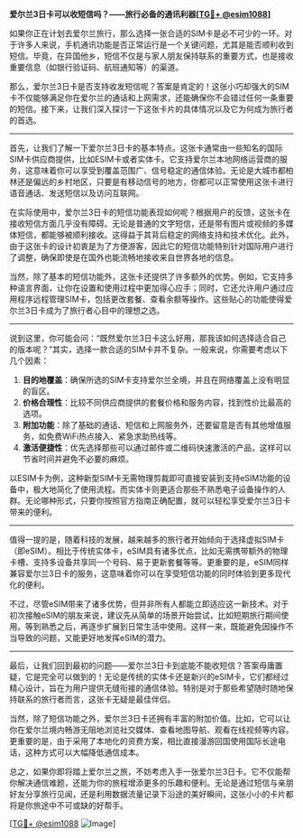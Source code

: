 **爱尔兰3日卡可以收短信吗？——旅行必备的通讯利器[[TG💪+ @esim1088](https://t.me/s/esim1088)]**

如果你正在计划去爱尔兰旅行，那么选择一张合适的SIM卡是必不可少的一环。对于许多人来说，手机通讯功能是否正常运行是一个关键问题，尤其是能否顺利收到短信。毕竟，在异国他乡，短信不仅是与家人朋友保持联系的重要方式，也是接收重要信息（如银行验证码、航班通知等）的渠道。

那么，爱尔兰3日卡是否支持收发短信呢？答案是肯定的！这张小巧却强大的SIM卡不仅能够满足你在爱尔兰的通话和上网需求，还能确保你不会错过任何一条重要的短信。接下来，让我们深入探讨一下这张卡片的具体情况以及它为何成为旅行者的首选。

---

首先，让我们了解一下爱尔兰3日卡的基本特点。这张卡通常由一些知名的国际SIM卡供应商提供，比如ESIM卡或者实体卡。它支持爱尔兰本地网络运营商的服务，这意味着你可以享受到覆盖范围广、信号稳定的通信体验。无论是大城市都柏林还是偏远的乡村地区，只要是有移动信号的地方，你都可以正常使用这张卡进行语音通话、发送短信以及访问互联网。

在实际使用中，爱尔兰3日卡的短信功能表现如何呢？根据用户的反馈，这张卡在接收短信方面几乎没有障碍。无论是普通的文字短信，还是带有图片或视频的多媒体短信，都能够被顺利接收。这得益于其背后稳定的网络支持和技术优化。此外，由于这张卡的设计初衷是为了方便游客，因此它的短信功能特别针对国际用户进行了调整，确保即使是在国外也能流畅地接收来自世界各地的信息。

当然，除了基本的短信功能外，这张卡还提供了许多额外的优势。例如，它支持多种语言界面，让你在设置和使用过程中更加得心应手；同时，它还允许用户通过应用程序远程管理SIM卡，包括更改套餐、查看余额等操作。这些贴心的功能使得爱尔兰3日卡成为了旅行者心目中的理想之选。

---

说到这里，你可能会问：“既然爱尔兰3日卡这么好用，那我该如何选择适合自己的版本呢？”其实，选择一款合适的SIM卡并不复杂。一般来说，你需要考虑以下几个因素：

1. **目的地覆盖**：确保所选的SIM卡支持爱尔兰全境，并且在网络覆盖上没有明显的盲区。
2. **价格合理性**：比较不同供应商提供的套餐价格和服务内容，找到性价比最高的选项。
3. **附加功能**：除了基础的通话、短信和上网服务外，还要留意是否有其他增值服务，如免费WiFi热点接入、紧急求助热线等。
4. **激活便捷性**：优先选择那些可以通过邮件或二维码快速激活的产品，这样可以节省时间并避免不必要的麻烦。

以ESIM卡为例，这种新型SIM卡无需物理剪裁即可直接安装到支持eSIM功能的设备中，极大地简化了使用流程。而实体卡则更适合那些不熟悉电子设备操作的人群。无论哪种形式，只要你按照官方指南正确配置，就可以轻松享受爱尔兰3日卡带来的便利。

---

值得一提的是，随着科技的发展，越来越多的旅行者开始倾向于选择虚拟SIM卡（即eSIM）。相比于传统实体卡，eSIM具有诸多优点，比如无需携带额外的物理卡槽、支持多设备共享同一个号码、易于更新套餐等等。更重要的是，eSIM同样兼容爱尔兰3日卡的服务，这意味着你可以在享受短信功能的同时体验到更多现代化的便利。

不过，尽管eSIM带来了诸多优势，但并非所有人都能立即适应这一新技术。对于初次接触eSIM的朋友来说，建议先从简单的场景开始尝试，比如短期旅行期间使用。等到熟悉之后，再逐步扩展到日常生活中使用。这样一来，既能避免因操作不当导致的问题，又能更好地发挥eSIM的潜力。

---

最后，让我们回到最初的问题——爱尔兰3日卡到底能不能收短信？答案毋庸置疑，它是完全可以做到的！无论是传统的实体卡还是新兴的eSIM卡，它们都经过精心设计，旨在为用户提供无缝衔接的通信体验。特别是对于那些希望随时随地保持联系的旅行者而言，这张卡无疑是最佳伴侣。

当然，除了短信功能之外，爱尔兰3日卡还拥有丰富的附加价值。比如，它可以让你在爱尔兰境内畅游无阻地浏览社交媒体、查看地图导航、观看在线视频等内容。更重要的是，由于采用了本地化的资费方案，相比直接漫游回国使用国际长途电话，这种方式可以大幅降低通信成本。

总之，如果你即将踏上爱尔兰之旅，不妨考虑入手一张爱尔兰3日卡。它不仅能帮你解决通信难题，还能为你的旅程增添更多的乐趣和便利。无论是通过短信与亲朋好友分享旅行见闻，还是利用数据流量记录下沿途的美好瞬间，这张小小的卡片都将是你旅途中不可或缺的好帮手。

[[TG💪+ @esim1088](https://t.me/s/esim1088) ![Image](https://i.postimg.cc/4NQfJmqS/Snipaste-2025-05-13-00-14-12.png)]